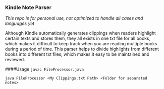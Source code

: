 ### Kindle Note Parser
*This repo is for personal use, not optimized to handle all cases and languages yet*

Although Kindle automatically generates clippings when readers highlight certain texts and stores them, they all 
exists in one txt file for all books, which makes it difficult to keep track when you are reading multiple books 
during a period of time.
This parser helps to divide highlights from different books into different txt files, which makes it easy to be 
maintained and reviewed.

####Usage
`javac FileProcessor.java`

`java FileProcessor <My Clippings.txt Path> <Folder for separated notes>`